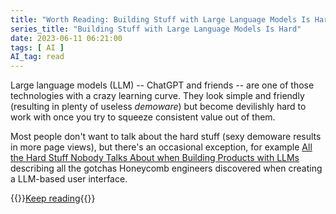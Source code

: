 ```yaml
---
title: "Worth Reading: Building Stuff with Large Language Models Is Hard"
series_title: "Building Stuff with Large Language Models Is Hard"
date: 2023-06-11 06:21:00
tags: [ AI ]
AI_tag: read
---
```

Large language models (LLM) -- ChatGPT and friends -- are one of those technologies with a crazy learning curve. They look simple and friendly (resulting in plenty of useless *demoware*) but become devilishly hard to work with once you try to squeeze consistent value out of them.

Most people don't want to talk about the hard stuff (sexy demoware results in more page views), but there's an occasional exception, for example [All the Hard Stuff Nobody Talks About when Building Products with LLMs](https://www.honeycomb.io/blog/hard-stuff-nobody-talks-about-llm) describing all the gotchas Honeycomb engineers discovered when creating a LLM-based user interface.

{{<jump>}}[Keep reading](https://www.honeycomb.io/blog/hard-stuff-nobody-talks-about-llm){{</jump>}}
